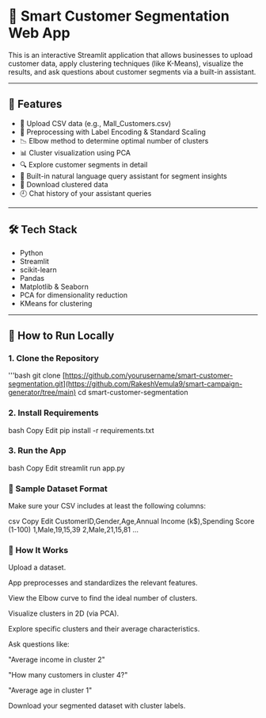 # 🧠 Smart Customer Segmentation Web App

This is an interactive Streamlit application that allows businesses to upload customer data, apply clustering techniques (like K-Means), visualize the results, and ask questions about customer segments via a built-in assistant.

---

## 📌 Features

- 📁 Upload CSV data (e.g., Mall_Customers.csv)
- 🧼 Preprocessing with Label Encoding & Standard Scaling
- 📉 Elbow method to determine optimal number of clusters
- 📊 Cluster visualization using PCA
- 🔍 Explore customer segments in detail
- 💬 Built-in natural language query assistant for segment insights
- 💾 Download clustered data
- 🕘 Chat history of your assistant queries

---

## 🛠 Tech Stack

- Python
- Streamlit
- scikit-learn
- Pandas
- Matplotlib & Seaborn
- PCA for dimensionality reduction
- KMeans for clustering

---

## 🚀 How to Run Locally

### 1. Clone the Repository
'''bash
git clone [https://github.com/yourusername/smart-customer-segmentation.git](https://github.com/RakeshVemula9/smart-campaign-generator/tree/main)
cd smart-customer-segmentation
### 2. Install Requirements
bash
Copy
Edit
pip install -r requirements.txt
### 3. Run the App
bash
Copy
Edit
streamlit run app.py
### 📂 Sample Dataset Format
Make sure your CSV includes at least the following columns:

csv
Copy
Edit
CustomerID,Gender,Age,Annual Income (k$),Spending Score (1-100)
1,Male,19,15,39
2,Male,21,15,81
...
### 🧠 How It Works
Upload a dataset.

App preprocesses and standardizes the relevant features.

View the Elbow curve to find the ideal number of clusters.

Visualize clusters in 2D (via PCA).

Explore specific clusters and their average characteristics.

Ask questions like:

"Average income in cluster 2"

"How many customers in cluster 4?"

"Average age in cluster 1"

Download your segmented dataset with cluster labels.





